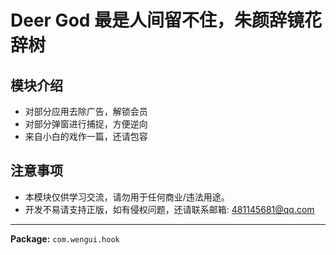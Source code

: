 # Deer God 最是人间留不住，朱颜辞镜花辞树

## 模块介绍
- 对部分应用去除广告，解锁会员
- 对部分弹窗进行捕捉，方便逆向
- 来自小白的戏作一篇，还请包容

## 注意事项
- 本模块仅供学习交流，请勿用于任何商业/违法用途。
- 开发不易请支持正版，如有侵权问题，还请联系邮箱:
481145681@qq.com

---

**Package:** `com.wengui.hook`
